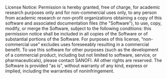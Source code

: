 License Notice: Permission is hereby granted, free of charge, for academic research purposes only and for non-commercial uses only, to any person from academic research or non-profit organizations obtaining a copy of this software and associated documentation files (the "Software"), to use, copy, modify, or merge the Software, subject to the following conditions: this permission notice shall be included in all copies of the Software or of substantial portions of the Software. For purposes of this license, “non-commercial use” excludes uses foreseeably resulting in a commercial benefit. To use this software for other purposes (such as the development of a commercial product, including but not limited to software, service, or pharmaceuticals), please contact SANOFI. All other rights are reserved. The Software is provided “as is”, without warranty of any kind, express or implied, including the warranties of noninfringement.
